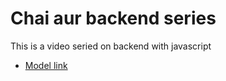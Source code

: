 # Chai aur backend series

This is a video seried on backend with javascript

- [Model link](https://app.eraser.io/workspace/YtPqZ1VogxGy1jzIDkzj)
